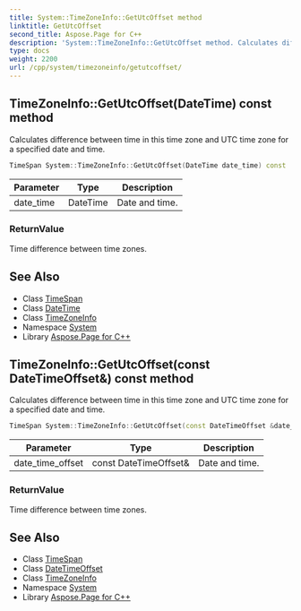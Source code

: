 ```yaml
---
title: System::TimeZoneInfo::GetUtcOffset method
linktitle: GetUtcOffset
second_title: Aspose.Page for C++
description: 'System::TimeZoneInfo::GetUtcOffset method. Calculates difference between time in this time zone and UTC time zone for a specified date and time in C++.'
type: docs
weight: 2200
url: /cpp/system/timezoneinfo/getutcoffset/
---
```

## TimeZoneInfo::GetUtcOffset(DateTime) const method


Calculates difference between time in this time zone and UTC time zone for a specified date and time.

```cpp
TimeSpan System::TimeZoneInfo::GetUtcOffset(DateTime date_time) const
```


| Parameter | Type | Description |
| --- | --- | --- |
| date_time | DateTime | Date and time. |

### ReturnValue

Time difference between time zones.

## See Also

* Class [TimeSpan](../../timespan/)
* Class [DateTime](../../datetime/)
* Class [TimeZoneInfo](../)
* Namespace [System](../../)
* Library [Aspose.Page for C++](../../../)
## TimeZoneInfo::GetUtcOffset(const DateTimeOffset\&) const method


Calculates difference between time in this time zone and UTC time zone for a specified date and time.

```cpp
TimeSpan System::TimeZoneInfo::GetUtcOffset(const DateTimeOffset &date_time_offset) const
```


| Parameter | Type | Description |
| --- | --- | --- |
| date_time_offset | const DateTimeOffset\& | Date and time. |

### ReturnValue

Time difference between time zones.

## See Also

* Class [TimeSpan](../../timespan/)
* Class [DateTimeOffset](../../datetimeoffset/)
* Class [TimeZoneInfo](../)
* Namespace [System](../../)
* Library [Aspose.Page for C++](../../../)
